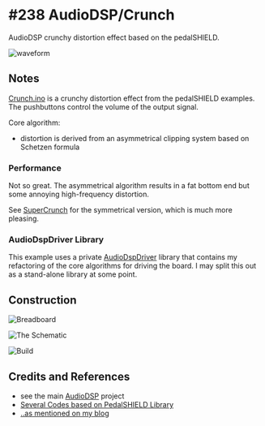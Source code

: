 # #238 AudioDSP/Crunch

AudioDSP crunchy distortion effect based on the pedalSHIELD.

![waveform](./assets/Crunch_build.jpg?raw=true)


## Notes

[Crunch.ino](./Crunch.ino) is a crunchy distortion effect from the pedalSHIELD examples.
The pushbuttons control the volume of the output signal.

Core algorithm:

* distortion is derived from an asymmetrical clipping system based on Schetzen formula

### Performance

Not so great. The asymmetrical algorithm results in a fat bottom end but some annoying high-frequency distortion.

See [SuperCrunch](../SuperCrunch) for the symmetrical version, which is much more pleasing.

### AudioDspDriver Library

This example uses a private [AudioDspDriver](../../../libraries/AudioDspDriver) library
that contains my refactoring of the core algorithms for driving the board.
I may split this out as a stand-alone library at some point.


## Construction

![Breadboard](../assets/AudioDSP_bb.jpg?raw=true)

![The Schematic](../assets/AudioDSP_schematic.jpg?raw=true)

![Build](../assets/AudioDSP_build.jpg?raw=true)


## Credits and References
* see the main [AudioDSP](../) project
* [Several Codes based on PedalSHIELD Library](http://www.electrosmash.com/forum/software-pedalshield/133-several-codes-based-on-pedalshield-library?lang=en)
* [..as mentioned on my blog](https://blog.tardate.com/2017/01/leap236-9-audiodsp-effects.html)
